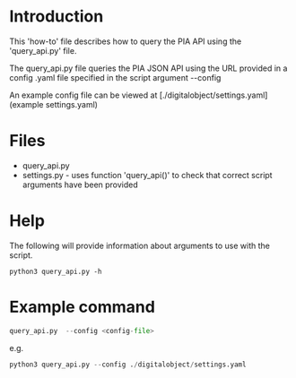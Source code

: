 # Introduction
This 'how-to' file describes how to query the PIA API using the 'query_api.py' file.

The query_api.py file queries the PIA JSON API using the URL provided in a config .yaml file specified in the script argument --config

 An example config file can be viewed at [./digitalobject/settings.yaml](example settings.yaml)


# Files
- query_api.py 
- settings.py - uses function 'query_api()' to check that correct script arguments have been provided


# Help
The following will provide information about arguments to use with the script.
```
python3 query_api.py -h 
```

# Example command

```python
query_api.py  --config <config-file>
```
e.g.
```python
python3 query_api.py --config ./digitalobject/settings.yaml 
```
